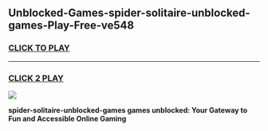 
## Unblocked-Games-spider-solitaire-unblocked-games-Play-Free-ve548
<h3>
<a href="https://premium76.site?title=spider-solitaire-unblocked-games&ref=15A">CLICK TO PLAY</a></h3>
<hr>

<h3>
<a href="https://premium76.site?title=spider-solitaire-unblocked-games&ref=15A">CLICK 2 PLAY</a>
  
</h3>

<a href="https://premium76.site?title=spider-solitaire-unblocked-games&ref=15A"><img src="https://clearcache.store/games.png"></a>


**spider-solitaire-unblocked-games games unblocked: Your Gateway to Fun and Accessible Online Gaming**
